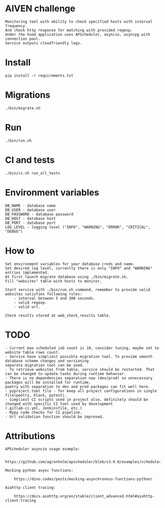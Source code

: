 # AIVEN challenge
    
    Monitoring tool with ability to check specified hosts with interval frequency.
    And check http response for matching with provided regexp.
    Under the hood application uses APScheduler, asyncio, asyncpg with connection pool.
    Service outputs cloudfriendly logs. 

# Install

    pip install -r requirements.txt

# Migrations
    
    ./bin/migrate.sh

# Run
    
    ./bin/run.sh

# CI and tests
    
    ./bin/ci.sh run_all_tests

# Environment variables

    DB_NAME - database name
    DB_USER - database user
    DB_PASSWORD - database password
    DB_HOST - database host
    DB_PORT - database port
    LOG_LEVEL - logging level ("INFO", "WARNING", "ERROR", "CRITICAL", "DEBUG")

# How to

    Set environment variables for your database creds and name.
    Set desired log level, currenlty there is only "INFO" and "WARNING" entries implemented.
    At first launch migrate database using ./bin/migrate.sh.
    Fill "websites" table with hosts to monitor.

    Start service with ./bin/run.sh command, remember to provide valid websites satisfies following rules:
        - interval between 5 and 300 seconds.
        - valid regexp.
        - valid url.

    Check results stored at web_check_results table.

# TODO 

    - Current max scheduled job count is 10, consider tuning, maybe set to website table rows count.
    - Service have simpliest possible migration tool. To provide smooth database scheme changes and versioning 
    separate migration tool can be used.
    - To retrieve websites from table, service should be restarted. That can be changed to update tasks during runtime behavior.
    - There is no dependencies separation now (dev/prod) so unnecessary packages will be installed for runtime,
    poetry with separation to dev and prod packages can fit well here.
    - pyproject.toml file - for keep all project configurations in single file(poetry, black, pytest).
    - Simpliest CI scripts used in project also, definitely should be changed with specific CI tool used by development
    (.gitlab-ci.yml, Jenkinsfile, etc.)
    - Mypy code checks for CI pipeline.
    - Url validation function should be improved.

# Attributions
    
    APScheduler asyncio usage example:

        https://github.com/agronholm/apscheduler/blob/v3.9.0/examples/schedulers/asyncio_.py
    
    Mocking python async functions:

        https://dino.codes/posts/mocking-asynchronous-functions-python/
    
    Aiohttp client tracing:
    
        https://docs.aiohttp.org/en/stable/client_advanced.html#aiohttp-client-tracing
    
    
    


    